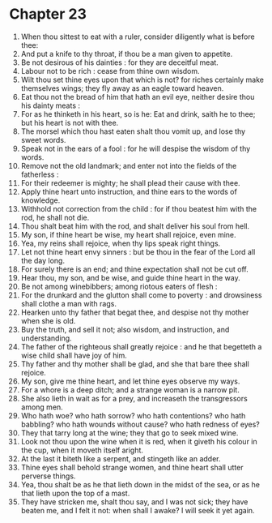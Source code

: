 # Chapter 23

1. When thou sittest to eat with a ruler, consider diligently what is before thee:
2. And put a knife to thy throat, if thou be a man given to appetite.
3. Be not desirous of his dainties : for they are deceitful meat.
4. Labour not to be rich : cease from thine own wisdom.
5. Wilt thou set thine eyes upon that which is not? for riches certainly make themselves wings; they fly away as an eagle toward heaven.
6. Eat thou not the bread of him that hath an evil eye, neither desire thou his dainty meats :
7. For as he thinketh in his heart, so is he: Eat and drink, saith he to thee; but his heart is not with thee.
8. The morsel which thou hast eaten shalt thou vomit up, and lose thy sweet words.
9. Speak not in the ears of a fool : for he will despise the wisdom of thy words.
10. Remove not the old landmark; and enter not into the fields of the fatherless :
11. For their redeemer is mighty; he shall plead their cause with thee.
12. Apply thine heart unto instruction, and thine ears to the words of knowledge.
13. Withhold not correction from the child : for if thou beatest him with the rod, he shall not die.
14. Thou shalt beat him with the rod, and shalt deliver his soul from hell.
15. My son, if thine heart be wise, my heart shall rejoice, even mine.
16. Yea, my reins shall rejoice, when thy lips speak right things.
17. Let not thine heart envy sinners : but be thou in the fear of the Lord all the day long.
18. For surely there is an end; and thine expectation shall not be cut off.
19. Hear thou, my son, and be wise, and guide thine heart in the way.
20. Be not among winebibbers; among riotous eaters of flesh :
21. For the drunkard and the glutton shall come to poverty : and drowsiness shall clothe a man with rags.
22. Hearken unto thy father that begat thee, and despise not thy mother when she is old.
23. Buy the truth, and sell it not; also wisdom, and instruction, and understanding.
24. The father of the righteous shall greatly rejoice : and he that begetteth a wise child shall have joy of him.
25. Thy father and thy mother shall be glad, and she that bare thee shall rejoice.
26. My son, give me thine heart, and let thine eyes observe my ways.
27. For a whore is a deep ditch; and a strange woman is a narrow pit.
28. She also lieth in wait as for a prey, and increaseth the transgressors among men.
29. Who hath woe? who hath sorrow? who hath contentions? who hath babbling? who hath wounds without cause? who hath redness of eyes?
30. They that tarry long at the wine; they that go to seek mixed wine.
31. Look not thou upon the wine when it is red, when it giveth his colour in the cup, when it moveth itself aright.
32. At the last it biteth like a serpent, and stingeth like an adder.
33. Thine eyes shall behold strange women, and thine heart shall utter perverse things.
34. Yea, thou shalt be as he that lieth down in the midst of the sea, or as he that lieth upon the top of a mast.
35. They have stricken me, shalt thou say, and I was not sick; they have beaten me, and I felt it not: when shall I awake? I will seek it yet again.


